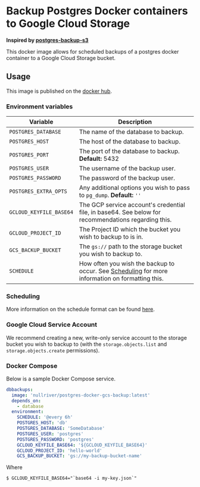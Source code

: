 # Backup Postgres Docker containers to Google Cloud Storage

**Inspired by [postgres-backup-s3](https://github.com/schickling/dockerfiles/tree/master/postgres-backup-s3)**

This docker image allows for scheduled backups of a postgres docker container to a Google Cloud Storage bucket.

## Usage

This image is published on the [docker hub](https://hub.docker.com/r/nullriver/postgres-docker-gcs-backup).

### Environment variables

| Variable                | Description                                                                                                    |
| ----------------------- | -------------------------------------------------------------------------------------------------------------- |
| `POSTGRES_DATABASE`     | The name of the database to backup.                                                                            |
| `POSTGRES_HOST`         | The host of the database to backup.                                                                            |
| `POSTGRES_PORT`         | The port of the database to backup. **Default:** 5432                                                          |
| `POSTGRES_USER`         | The username of the backup user.                                                                               |
| `POSTGRES_PASSWORD`     | The password of the backup user.                                                                               |
| `POSTGRES_EXTRA_OPTS`   | Any additional options you wish to pass to `pg_dump`. **Default:** `''`                                        |
| `GCLOUD_KEYFILE_BASE64` | The GCP service account's credential file, in base64. See below for recommendations regarding this.            |
| `GCLOUD_PROJECT_ID`     | The Project ID which the bucket you wish to backup to is in.                                                   |
| `GCS_BACKUP_BUCKET`     | The `gs://` path to the storage bucket you wish to backup to.                                                  |
| `SCHEDULE`              | How often you wish the backup to occur. See [Scheduling](#Scheduling) for more information on formatting this. |

### Scheduling

More information on the schedule format can be found [here](https://godoc.org/github.com/robfig/cron#hdr-Predefined_schedules).

### Google Cloud Service Account

We recommend creating a new, write-only service account to the storage bucket you wish to backup to (with the `storage.objects.list` and `storage.objects.create` permissions).

### Docker Compose

Below is a sample Docker Compose service.

```yaml
dbbackups:
  image: 'nullriver/postgres-docker-gcs-backup:latest'
  depends_on:
    - database
  environment:
    SCHEDULE: '@every 6h'
    POSTGRES_HOST: 'db'
    POSTGRES_DATABASE: 'SomeDatabase'
    POSTGRES_USER: 'postgres'
    POSTGRES_PASSWORD: 'postgres'
    GCLOUD_KEYFILE_BASE64: '${GCLOUD_KEYFILE_BASE64}'
    GCLOUD_PROJECT_ID: 'hello-world'
    GCS_BACKUP_BUCKET: 'gs://my-backup-bucket-name'
```

Where

    $ GCLOUD_KEYFILE_BASE64="`base64 -i my-key.json`"
